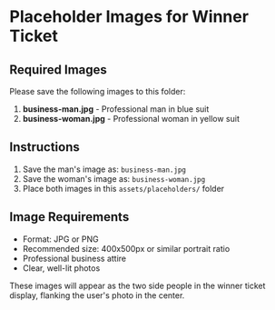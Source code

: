 # Placeholder Images for Winner Ticket

## Required Images

Please save the following images to this folder:

1. **business-man.jpg** - Professional man in blue suit
2. **business-woman.jpg** - Professional woman in yellow suit

## Instructions

1. Save the man's image as: `business-man.jpg`
2. Save the woman's image as: `business-woman.jpg`
3. Place both images in this `assets/placeholders/` folder

## Image Requirements

- Format: JPG or PNG
- Recommended size: 400x500px or similar portrait ratio
- Professional business attire
- Clear, well-lit photos

These images will appear as the two side people in the winner ticket display, flanking the user's photo in the center.

